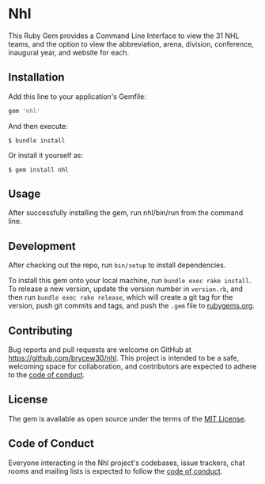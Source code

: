 # Nhl

This Ruby Gem provides a Command Line Interface to view the 31 NHL teams, and the option to view the abbreviation, arena, division, conference, inaugural year, and website for each.

## Installation

Add this line to your application's Gemfile:

```ruby
gem 'nhl'
```

And then execute:

    $ bundle install

Or install it yourself as:

    $ gem install nhl

## Usage

After successfully installing the gem, run nhl/bin/run from the command line.

## Development

After checking out the repo, run `bin/setup` to install dependencies.

To install this gem onto your local machine, run `bundle exec rake install`. To release a new version, update the version number in `version.rb`, and then run `bundle exec rake release`, which will create a git tag for the version, push git commits and tags, and push the `.gem` file to [rubygems.org](https://rubygems.org).

## Contributing

Bug reports and pull requests are welcome on GitHub at https://github.com/brycew30/nhl. This project is intended to be a safe, welcoming space for collaboration, and contributors are expected to adhere to the [code of conduct](https://github.com/brycew30/nhl/blob/master/CODE_OF_CONDUCT.md).


## License

The gem is available as open source under the terms of the [MIT License](https://opensource.org/licenses/MIT).

## Code of Conduct

Everyone interacting in the Nhl project's codebases, issue trackers, chat rooms and mailing lists is expected to follow the [code of conduct](https://github.com/brycew30/nhl/blob/master/CODE_OF_CONDUCT.md).
